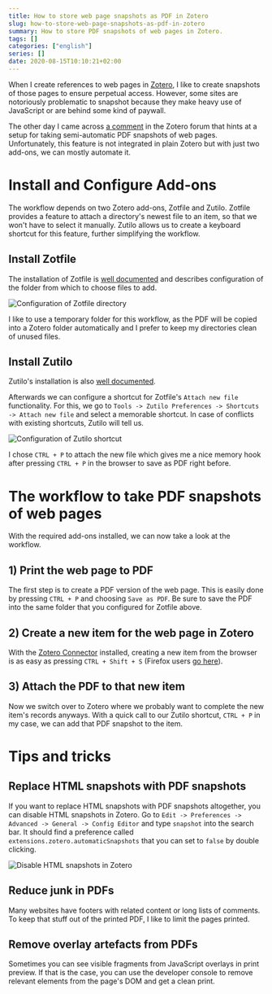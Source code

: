 ```yaml
---
title: How to store web page snapshots as PDF in Zotero
slug: how-to-store-web-page-snapshots-as-pdf-in-zotero
summary: How to store PDF snapshots of web pages in Zotero.
tags: []
categories: ["english"]
series: []
date: 2020-08-15T10:10:21+02:00
---
```


When I create references to web pages in [Zotero](https://www.zotero.org/), I
like to create snapshots of those pages to ensure perpetual access. However,
some sites are notoriously problematic to snapshot because they make heavy
use of JavaScript or are behind some kind of paywall.

The other day I came across
[a comment](https://forums.zotero.org/discussion/comment/347897/#Comment_347897)
in the Zotero forum that hints at a setup for taking semi-automatic
PDF snapshots of web pages. Unfortunately, this feature is not integrated in
plain Zotero but with just two add-ons, we can mostly automate it.

# Install and Configure Add-ons

The workflow depends on two Zotero add-ons, Zotfile and Zutilo. Zotfile provides
a feature to attach a directory's newest file to an item, so that we won't
have to select it manually. Zutilo allows us to create a keyboard shortcut
for this feature, further simplifying the workflow.

## Install Zotfile

The installation of Zotfile is
[well documented](http://zotfile.com/#how-to-install--set-up-zotfile)
and describes configuration of the folder from which to choose files to add.

![Configuration of Zotfile directory](/images/20200815-zotfile-configuration.png)

I like to use a temporary folder for this workflow, as the PDF will be copied
into a Zotero folder automatically and I prefer to keep my directories clean of
unused files.

## Install Zutilo

Zutilo's installation is also
[well documented](https://github.com/willsALMANJ/Zutilo#installation).

Afterwards we can configure a shortcut for Zotfile's `Attach new file`
functionality. For this, we go to `Tools -> Zutilo Preferences -> Shortcuts ->
Attach new file` and select a memorable shortcut. In case of conflicts with
existing shortcuts, Zutilo will tell us.

![Configuration of Zutilo shortcut](/images/20200815-zutilo-configuration.png)

I chose `CTRL + P` to attach the new file which gives me a nice memory hook
after pressing `CTRL + P` in the browser to save as PDF right before.

# The workflow to take PDF snapshots of web pages

With the required add-ons installed, we can now take a look at the workflow.

## 1) Print the web page to PDF

The first step is to create a PDF version of the web page. This is easily
done by pressing `CTRL + P` and choosing `Save as PDF`. Be sure to save the
PDF into the same folder that you configured for Zotfile above.

## 2) Create a new item for the web page in Zotero

With the [Zotero Connector](https://www.zotero.org/download/) installed,
creating a new item from the browser is as easy as pressing `CTRL + Shift + S`
(Firefox users
[go here](https://forums.zotero.org/discussion/76073/solved-zotero-connector-shortcut-conflict-with-firefox)).

## 3) Attach the PDF to that new item

Now we switch over to Zotero where we probably want to complete the new item's
records anyways. With a quick call to our Zutilo shortcut, `CTRL + P` in my
case, we can add that PDF snapshot to the item.

# Tips and tricks

## Replace HTML snapshots with PDF snapshots

If you want to replace HTML snapshots with PDF snapshots altogether, you can
disable HTML snapshots in Zotero. Go to `Edit -> Preferences -> Advanced ->
General -> Config Editor` and type `snapshot` into the search bar. It should
find a preference called `extensions.zotero.automaticSnapshots` that you can
set to `false` by double clicking.

![Disable HTML snapshots in Zotero](/images/20200815-zotero-configuration.png)

## Reduce junk in PDFs

Many websites have footers with related content or long lists of comments. To
keep that stuff out of the printed PDF, I like to limit the pages printed.

## Remove overlay artefacts from PDFs

Sometimes you can see visible fragments from JavaScript overlays in print
preview. If that is the case, you can use the developer console to remove
relevant elements from the page's DOM and get a clean print.
